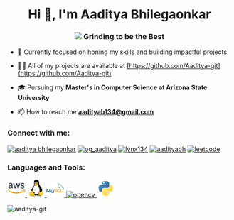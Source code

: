 <h1 align="center">Hi 👋, I'm Aaditya Bhilegaonkar</h1>
<h3 align="center">
  <img src="https://media.giphy.com/media/hvRJCLFzcasrR4ia7z/giphy.gif" width="30px"/>
  <strong>Grinding to be the Best</strong>
</h3>

- 🔭 Currently focused on honing my skills and building impactful projects

- 👨‍💻 All of my projects are available at [https://github.com/Aaditya-git](https://github.com/Aaditya-git)

- 🎓 Pursuing my **Master's in Computer Science at Arizona State University**

- 📫 How to reach me **aadityab134@gmail.com**

<h3 align="left">Connect with me:</h3>
<p align="left">
<a href="https://linkedin.com/in/aaditya-bhilegaonkar" target="blank"><img align="center" src="https://raw.githubusercontent.com/rahuldkjain/github-profile-readme-generator/master/src/images/icons/Social/linked-in-alt.svg" alt="aaditya bhilegaonkar" height="30" width="40" /></a>
<a href="https://instagram.com/og_aaditya" target="blank"><img align="center" src="https://raw.githubusercontent.com/rahuldkjain/github-profile-readme-generator/master/src/images/icons/Social/instagram.svg" alt="og_aaditya" height="30" width="40" /></a>
<a href="https://www.codechef.com/users/lynx134" target="blank"><img align="center" src="https://cdn.jsdelivr.net/npm/simple-icons@3.1.0/icons/codechef.svg" alt="lynx134" height="30" width="40" /></a>
<a href="https://www.hackerrank.com/aadityabh" target="blank"><img align="center" src="https://raw.githubusercontent.com/rahuldkjain/github-profile-readme-generator/master/src/images/icons/Social/hackerrank.svg" alt="aadityabh" height="30" width="40" /></a>
<a href="https://leetcode.com/u/LYNXs/" target="blank"><img align="center" src="https://cdn.jsdelivr.net/npm/simple-icons@3.13.0/icons/leetcode.svg" alt="leetcode" height="30" width="40" /></a>
</p>

<h3 align="left">Languages and Tools:</h3>
<p align="left"> 
<a href="https://aws.amazon.com" target="_blank"> <img src="https://raw.githubusercontent.com/devicons/devicon/master/icons/amazonwebservices/amazonwebservices-original-wordmark.svg" alt="aws" width="40" height="40"/> </a> 
<a href="https://www.linux.org/" target="_blank"> <img src="https://raw.githubusercontent.com/devicons/devicon/master/icons/linux/linux-original.svg" alt="linux" width="40" height="40"/> </a> 
<a href="https://www.mysql.com/" target="_blank"> <img src="https://raw.githubusercontent.com/devicons/devicon/master/icons/mysql/mysql-original-wordmark.svg" alt="mysql" width="40" height="40"/> </a> 
<a href="https://opencv.org/" target="_blank"> <img src="https://www.vectorlogo.zone/logos/opencv/opencv-icon.svg" alt="opencv" width="40" height="40"/> </a> 
<a href="https://www.python.org" target="_blank"> <img src="https://raw.githubusercontent.com/devicons/devicon/master/icons/python/python-original.svg" alt="python" width="40" height="40"/> </a> 
</p>

<p><img align="center" src="https://github-readme-stats.vercel.app/api/top-langs?username=aaditya-git&show_icons=true&locale=en&layout=compact" alt="aaditya-git" /></p>
